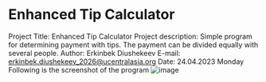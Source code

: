 # Enhanced Tip Calculator
Project Title: Enhanced Tip Calculator
Project description: Simple program for determining payment with tips. The payment can be divided equally with several people.
Author: Erkinbek Diushekeev E-mail: erkinbek.diushekeev_2026@ucentralasia.org
Date: 24.04.2023 Monday
Following is the screenshot of the program
![image](https://user-images.githubusercontent.com/130729654/233871114-0d685046-e515-42b4-b768-fb91a820f638.png)

